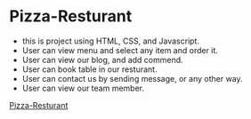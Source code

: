 # Pizza-Resturant
- this is project using HTML, CSS, and Javascript.
- User can view menu and select any item and order it.
- User can view our blog, and add commend.
- User can book table in our resturant.
- User can contact us by sending message, or any other way.
- User can view our team member.

[Pizza-Resturant](https://raw.githack.com/MernaHesham10/Pizza-Resturant/main/index.html)

